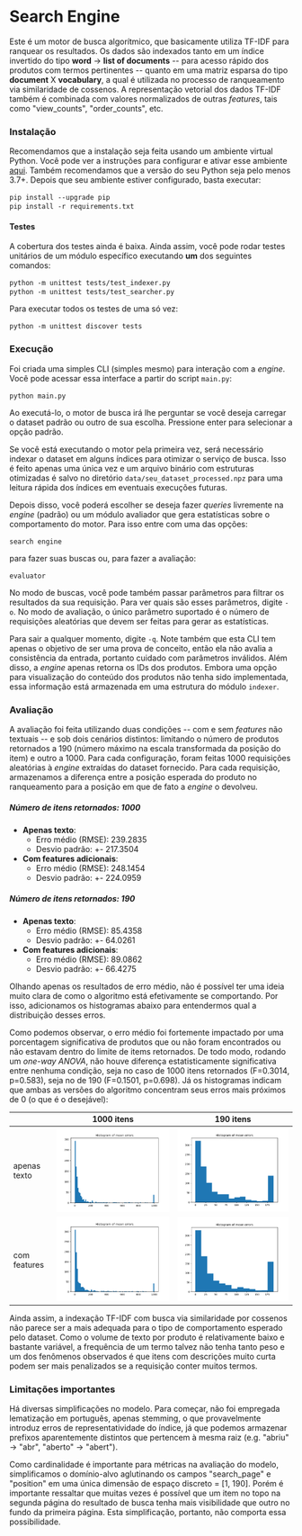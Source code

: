 # Search Engine

Este é um motor de busca algorítmico, que basicamente utiliza TF-IDF para
ranquear os resultados. Os dados são indexados tanto em um índice invertido 
do tipo **word** -> **list of documents** -- para acesso rápido dos
produtos com termos pertinentes -- quanto em uma matriz esparsa do tipo 
**document** X **vocabulary**, a qual é utilizada no processo de
ranqueamento via similaridade de cossenos. A representação vetorial dos
dados TF-IDF também é combinada com valores normalizados
de outras *features*, tais como "view_counts", "order_counts", etc.


### Instalação

Recomendamos que a instalação seja feita usando um ambiente virtual Python.
Você pode ver a instruções para configurar e ativar esse ambiente [aqui](https://docs.python.org/3/library/venv.html).
Também recomendamos que a versão do seu Python seja pelo menos 3.7+. 
Depois que seu ambiente estiver configurado, basta executar:
```
pip install --upgrade pip
pip install -r requirements.txt
```

#### Testes

A cobertura dos testes ainda é baixa. Ainda assim, você pode rodar testes unitários de um módulo específico executando **um** dos seguintes comandos:
```
python -m unittest tests/test_indexer.py
python -m unittest tests/test_searcher.py
```

Para executar todos os testes de uma só vez:
```
python -m unittest discover tests
```

### Execução

Foi criada uma simples CLI (simples mesmo) para interação com a *engine*. Você pode
acessar essa interface a partir do script ``main.py``:
```
python main.py
``` 
Ao executá-lo, o motor de busca irá lhe perguntar se você deseja carregar o dataset
padrão ou outro de sua escolha. Pressione enter para selecionar a opção padrão.

Se você está executando o motor pela primeira vez, será necessário indexar o
dataset em alguns índices para otimizar o serviço de busca. Isso é feito apenas uma
única vez e um arquivo binário com estruturas otimizadas é salvo no diretório
``data/seu_dataset_processed.npz`` para uma leitura rápida dos índices em eventuais
execuções futuras.

Depois disso, você poderá escolher se deseja fazer *queries* livremente na
*engine* (padrão) ou um módulo avaliador que gera estatísticas sobre o
comportamento do motor. Para isso entre com uma das opções:
```
search engine
``` 
para fazer suas buscas ou, para fazer a avaliação:
```
evaluator
```

No modo de buscas, você pode também passar parâmetros para filtrar os
resultados da sua requisição. Para ver quais são esses parâmetros, digite ``-o``.
No modo de avaliação, o único parâmetro suportado é o número de requisições
aleatórias que devem ser feitas para gerar as estatísticas.

Para sair a qualquer momento, digite ``-q``. Note também que esta CLI
tem apenas o objetivo de ser uma prova de conceito, então ela não avalia
a consistência da entrada, portanto cuidado com parâmetros inválidos. Além disso,
a *engine* apenas retorna os IDs dos produtos. Embora uma opção
para visualização do conteúdo dos produtos não tenha sido implementada, essa
informação está armazenada em uma estrutura do módulo ``indexer``.


### Avaliação

A avaliação foi feita utilizando duas condições -- com e sem *features* não textuais -- e
sob dois cenários distintos: limitando o número de produtos retornados a 190 (número máximo
na escala transformada da posição do item) e outro a 1000. Para cada configuração, foram
feitas 1000 requisições aleatórias à *engine* extraídas do dataset fornecido.
Para cada requisição, armazenamos a diferença entre a posição esperada do produto no
ranqueamento para a posição em que de fato a *engine* o devolveu.

##### Número de itens retornados: 1000
* **Apenas texto**:
    * Erro médio (RMSE): 239.2835
    * Desvio padrão: +- 217.3504
* **Com features adicionais**:
    * Erro médio (RMSE): 248.1454
    * Desvio padrão: +- 224.0959

##### Número de itens retornados: 190
* **Apenas texto**:
    * Erro médio (RMSE): 85.4358
    * Desvio padrão: +- 64.0261
* **Com features adicionais**:
    * Erro médio (RMSE): 89.0862
    * Desvio padrão: +- 66.4275

Olhando apenas os resultados de erro médio, não é possível ter uma ideia muito clara de
como o algoritmo está efetivamente se comportando. Por isso, adicionamos os histogramas
abaixo para entendermos qual a distribuição desses erros.

Como podemos observar, o erro médio foi fortemente impactado por uma porcentagem significativa
de produtos que ou não foram encontrados ou não estavam dentro do limite de items retornados.
De todo modo, rodando um *one-way ANOVA*, não houve diferença estatisticamente significativa 
entre nenhuma condição, seja no caso de 1000 itens retornados (F=0.3014, p=0.583), 
seja no de 190 (F=0.1501, p=0.698). Já os histogramas indicam que ambas as versões do algoritmo 
concentram seus erros mais próximos de 0 (o que é o desejável): 

|              | 1000 itens | 190 itens  |   
|--------------|------------|------------|
| apenas texto |<img src="data/no_features_lim1000.png"   />|<img src="data/no_features_lim190.png"  />|
| com features |<img src="data/with_features_lim1000.png" />|<img src="data/with_features_lim190.png"/>|

Ainda assim, a indexação TF-IDF com busca via similaridade por cossenos não parece ser 
a mais adequada para o tipo de comportamento esperado pelo dataset. Como o volume de texto 
por produto é relativamente baixo e bastante variável, a frequência de um termo talvez não
tenha tanto peso e um dos fenômenos observados é que itens com descrições muito curta 
podem ser mais penalizados se a requisição conter muitos termos. 


### Limitações importantes

Há diversas simplificações no modelo. Para começar, não foi empregada lematização em português,
apenas stemming, o que provavelmente introduz erros de representatividade do índice, já que
podemos armazenar prefixos aparentemente distintos que pertencem à mesma raiz
(e.g. "abriu" -> "abr", "aberto" -> "abert").

Como cardinalidade é importante para métricas na avaliação do modelo, simplificamos o domínio-alvo
aglutinando os campos "search_page" e "position" em uma única dimensão de espaço discreto = [1, 190].
Porém é importante ressaltar que muitas vezes é possível que um item no topo na segunda página
do resultado de busca tenha mais visibilidade que outro no fundo da primeira página.
Esta simplificação, portanto, não comporta essa possibilidade.